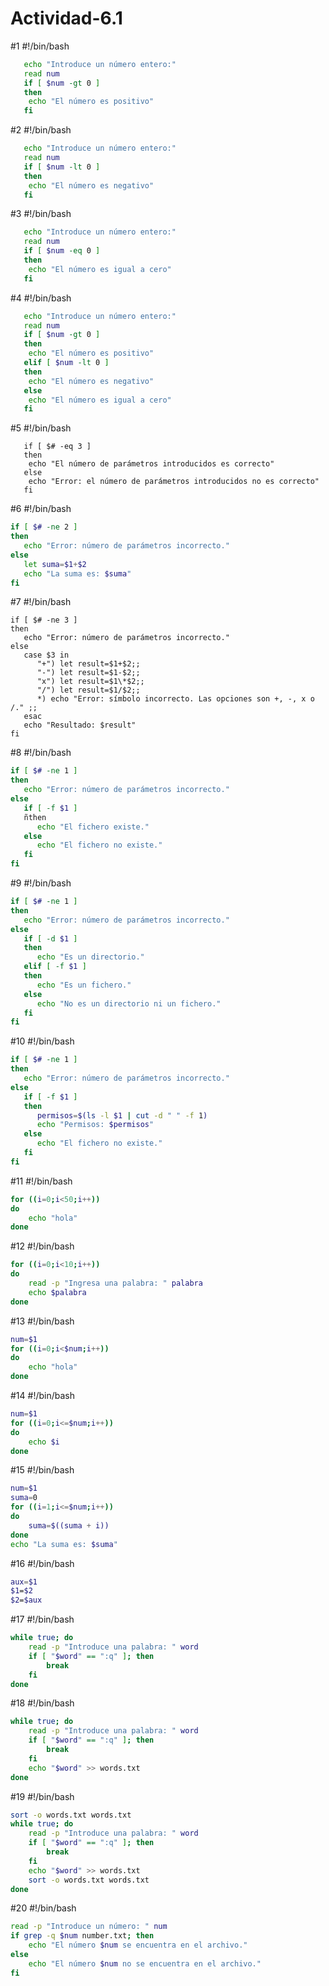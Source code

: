 # Actividad-6.1

#1
#!/bin/bash
```bash
   echo "Introduce un número entero:"
   read num
   if [ $num -gt 0 ]
   then
   	echo "El número es positivo"
   fi
```
#2
#!/bin/bash
```bash
   echo "Introduce un número entero:"
   read num
   if [ $num -lt 0 ]
   then
   	echo "El número es negativo"
   fi
```
#3
#!/bin/bash
```bash
   echo "Introduce un número entero:"
   read num
   if [ $num -eq 0 ]
   then
   	echo "El número es igual a cero"
   fi
```
#4
#!/bin/bash
```bash
   echo "Introduce un número entero:"
   read num
   if [ $num -gt 0 ]
   then
   	echo "El número es positivo"
   elif [ $num -lt 0 ]
   then
   	echo "El número es negativo"
   else
   	echo "El número es igual a cero"
   fi
```
#5
#!/bin/bash
```
   if [ $# -eq 3 ]
   then
   	echo "El número de parámetros introducidos es correcto"
   else
   	echo "Error: el número de parámetros introducidos no es correcto"
   fi
```
#6
#!/bin/bash
```bash
if [ $# -ne 2 ]
then
   echo "Error: número de parámetros incorrecto."
else
   let suma=$1+$2
   echo "La suma es: $suma"
fi
```
#7
#!/bin/bash
```
if [ $# -ne 3 ]
then
   echo "Error: número de parámetros incorrecto."
else
   case $3 in
      "+") let result=$1+$2;;
      "-") let result=$1-$2;;
      "x") let result=$1\*$2;;
      "/") let result=$1/$2;;
      *) echo "Error: símbolo incorrecto. Las opciones son +, -, x o /." ;;
   esac
   echo "Resultado: $result"
fi
```
#8
#!/bin/bash
```bash
if [ $# -ne 1 ]
then
   echo "Error: número de parámetros incorrecto."
else
   if [ -f $1 ]
   ñthen
      echo "El fichero existe."
   else
      echo "El fichero no existe."
   fi
fi
```
#9
#!/bin/bash
```bash
if [ $# -ne 1 ]
then
   echo "Error: número de parámetros incorrecto."
else
   if [ -d $1 ]
   then
      echo "Es un directorio."
   elif [ -f $1 ]
   then
      echo "Es un fichero."
   else
      echo "No es un directorio ni un fichero."
   fi
fi
```
#10 
#!/bin/bash
```bash
if [ $# -ne 1 ]
then
   echo "Error: número de parámetros incorrecto."
else
   if [ -f $1 ]
   then
      permisos=$(ls -l $1 | cut -d " " -f 1)
      echo "Permisos: $permisos"
   else
      echo "El fichero no existe."
   fi
fi
```
#11 
#!/bin/bash
```bash
for ((i=0;i<50;i++))
do
    echo "hola"
done
```
#12
#!/bin/bash
```bash
for ((i=0;i<10;i++))
do
    read -p "Ingresa una palabra: " palabra
    echo $palabra
done
```
#13
#!/bin/bash
```bash
num=$1
for ((i=0;i<$num;i++))
do
    echo "hola"
done
```
#14
#!/bin/bash
```bash
num=$1
for ((i=0;i<=$num;i++))
do
    echo $i
done
```
#15
#!/bin/bash
```bash
num=$1
suma=0
for ((i=1;i<=$num;i++))
do
    suma=$((suma + i))
done
echo "La suma es: $suma"
```
#16
#!/bin/bash
```bash
aux=$1
$1=$2
$2=$aux
```
#17
#!/bin/bash
```bash
while true; do
    read -p "Introduce una palabra: " word
    if [ "$word" == ":q" ]; then
        break
    fi
done
```
#18
#!/bin/bash
```bash
while true; do
    read -p "Introduce una palabra: " word
    if [ "$word" == ":q" ]; then
        break
    fi
    echo "$word" >> words.txt
done
```
#19
#!/bin/bash
```bash
sort -o words.txt words.txt
while true; do
    read -p "Introduce una palabra: " word
    if [ "$word" == ":q" ]; then
        break
    fi
    echo "$word" >> words.txt
    sort -o words.txt words.txt
done
```
#20
#!/bin/bash
```bash
read -p "Introduce un número: " num
if grep -q $num number.txt; then
    echo "El número $num se encuentra en el archivo."
else
    echo "El número $num no se encuentra en el archivo."
fi
```
